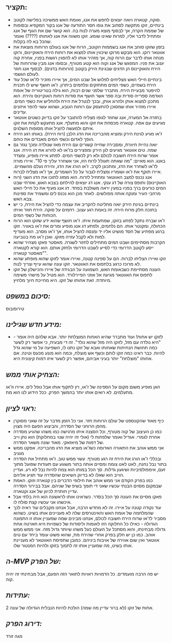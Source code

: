 ## תקציר: 
- סוקה, קטארה ויואה יוצאים לחפש את אנג, ואומת האש ממשיכה בפלישה לקוטב.
- בינתיים, זוקו מתקשה לסחוב את גופו חסר התודעה של אנג בקור המקפיא ובסופות של שממת הקרח, אך לבסוף מוצא מערה לנוח בה. הוא קושר שם את הגוף של אנג ומתחיל לדבר אליו, למרות שאינו שומע. זוקו משווה את אנג לאחותו (????) ואומר שהכל בא לה בקלות. 
- בזמן שזוקו סוחב את אנג בשממות הקוטב, הרוח של אנג בעולם הרוחות מוצאת את אווטאר רוקו. הוא מבקש מרוקו שיכווין אותו למצוא את רוחות הירח והאוקיינוס, ורוקו מנחה אותו לדבר עם הרוח קוה, אך מזהיר אותו לא להפגין רגשות בפניו, אחרת קוה יגנוב את פניו. המפגש של אנג וקוה הוא קטע מטורף, ובסופו אנג מבין שהרוחות של הירח והאוקיינוס הן הדגים שבגינת הירק בקוטב (הרוחות בדגים). לבסוף אנג חוזר לעולם הגשמי. 
- בינתיים חיילי האש מצליחים לפלוש אל שבט המים, אך איירו מזכיר לז'או שכל עוד הירח בשמיים, כשפי המים מתחזקים ונלחמים ביתרון. ז'או חושף שיש לו תכנית להיפטר מבעיית הירח. מתברר שלפני שנים רבות, הוא גילה בטריטוריה של אומת האדמה ספרייה סודית ובה ספר אשר חושף את סודות רוחות האוקיינוס והירח. הוא מתכנן למצוא אותן ולהרוג אותן, ובכך לנטרל את הירח ולהחליש את כשפי המים. איירו מזהיר אותו שמסוכן להתעסק עם רוחות הטבע, ושהוא עשוי להפר איזונים עדינים.
- בחזרה אל המערה, אנג שחוזר לגופו מצליח להתגבר על זוקו בדיוק כשטים אווטאר מגיעים עם אפה. קטארה מכסחת את זוקו והוא מתעלף. אנג מתעקש לקחת את זוקו איתם ולמעשה להציל אותו מסופות השלגים.
- ז'או מגיע לגינת הירק ומוציא מהבריכה את הדג הלבן (רוח הירח). באותו רגע הירח הופך לאדום וכשפי המים מאבדים את כוחם.
- יואה נהיית חיוורת, ומסבירה שחייה קשורים עם הירח מאז שנולדה ומכך נגזר גם שמה. טים אווטאר מגיעים לגן הירק ומפצירים בז'או לא להרוג את דג הירח. אנג אומר שרוח הירח חשובה לכולם ולא רק לכשפי המים. לפתע איירו מופיע, ומצדד באנג. הוא מאיים: "מה שאתה תעולל לרוח הזו, אני אשחרר עליך פי 10". איירו מורה לז'או לשחרר את הדג, ומתכונן לקרב. ז'או הורג את הדג, והירח נעלם מהשמיים. איירו תוקף את ז'או ושומריו ומצליח לגבור על כל השומרים, אך ז'או מצליח לברוח.
- אנג נכנס למצב האווטאר ומתחיל לזרוח. הוא ממזג לתוכו את הדג השני (רוח האוקיינוס) ותופס צורה של דג ענקי. אנג דג יוצאים להילחם בצבא האש, ואזרחי שבט המים כורעים ברך בפניו במעין יראה משולבת בפחד. דג אנג מעיף את כל חיילי האש מרחבי העיר ומנקה אותה מפולשים. לאחר מכן הוא נכנס לים ומשמיד את ספינות צבא האש.
- בינתיים בגינת הירק יואה מחליטה להקריב את עצמה כדי להציל את הירח, כי יש בתוכה חלק מרוח הירח. זה באמת רגע עצוב. רחמים על סוקה. הירח חוזר ואיתו הכוחות של כשפי המים.
- ז'או שברח נתקל לפתע בזוקו, שמתעמת איתו. ז'או חושף שהוא ידע שזוקו הוא הרוח הכחולה, ומקנטר אותו. הם נלחמים, ולפתע דג אנג מופיע ומרים את ז'או באוויר. זוקו ברגע מפתיע של חסד מושיט אליו יד ומנסה להציל אותו, אך ז'או מסרב. הוא מעדיף למות ולא לקבל עזרה מזוקו. ואכן ז'או מת בטביעה.
- הקרבות מסתיימים ושבט המים מתחילים לחזור לשגרה. מאסטר פאקו מצהיר שהוא ייסע לקוטב הדרומי כדי לסייע לשבט הדרומי ולחזק אותם. הוא קורא לקטארה "מאסטר קטארה".
- זוקו ואיירו הצליחו לברוח. הם על ספינה קטנה, ואיירו אומר לזוקו שהוא מופתע שהוא לא מרוכז כרגע בלתפוס את האווטאר. זוקו עונה שהוא עייף וצריך לנוח.
- העונה מסתיימת כשבאומת האש, השמועה על הבגידה של איירו והכישלון של זוקו לתפוס את האווטאר מגיעה אל אוזני הפיירלורד. הוא מטיל על מישהי משימה מיוחדת. זאת אחותו של זוקו. היא מחייכת חיוך מלחיץ.

## *סיכום במשפט:*  
טירופובוס

## *מידע חדש שגילינו:*
- לזוקו יש אחות! ועוד מתברר שהיא האחות המוצלחת יותר. אבא שלהם היה אומר - "היא נולדה עם מזל, לזוקו היה מזל שהוא נולד". זה די מבעית, כי אפשר רק לשער כמה תחושת הנחיתות שאחותו ואבא של זוקו נתנו לו, השפיעה על מי שהוא גדל להיות. כבר ראינו כמה זוקו לוחם וכשף אש מוצלח, וכמה הוא מונע מכעס וטינה. אם אחותו "מוצלחת" יותר בעיני אביהם, אפשר רק לשער איזו דמות קיצונית היא.

## *הצחיק אותי ממש:*
האן מופיע משום מקום על הספינה של ז'או, רץ לתקוף אותו אבל נופל לים. איירו וז'או מתעלמים. לא רואים אותו יותר בהמשך הפרק. ככל הידוע לנו הוא מת.

## *ראוי לציון:*    
 - כיף מאוד שהקונספט של עולם הרוחות חזר. אני כל הזמן מדבר על זה שאני מסוקרן מהפן הרוחני של הסדרה, והביצוע הפעם היה מצוין.
 - כמו כן העיצוב של קוה מטורף, וכל הסצנה איתו מרגישה כמו משהו שהגיע מסדרה אחרת לגמרי. אגדיל ואומר שלפחות לי (אולי זה יהיה שנוי במחלוקת) הוא נתן וייב של דמות של מיאזאקי. מאוד שונה משאר הסדרה.
 - אני ממש אוהב את התאורה האדומה כשז'או מוציא את הדג מהבריכה. אפקט ממש מגניב
 - ובכללי ז'או הורג את הירח זה רגע מטורף. עשוי ממש טוב. ז'או מתחיל את הסדרה בתור נבל נחנח, לאט לאט צומח ומסיים אותה בתור משוגע עם תעודות שפועל מתוך זעם, אימפולסיביות ושיגעון גדלות. סך הכל במותו הוא צמח להיות נבל לא רע. ועדיין הוייב הוא שאלו לא בדיוק השיאים שהסדרה עוד תגיע אליהם.
 - כמו בפרק הקודם אני ממש אוהב את חילופי הדברים בין קטארה וזוקו. האמת שבמקום מסוים הבנתי עכשיו שאני די תומך בשיפ של שניהם. אבל בבירור הסדרה עדיין חותרת לכיוון של אנג וקטארה.
 - פאקו מסיים את העונה סך הכל בסדר. כשראינו אותו לראשונה הוא היה בלתי אבל איכשהו אני עכשיו קצת סולח לו.
 - עוד נקודה קטנה על איירו. זה לא מחדש הרבה, אבל אנחנו מקבלים עוד ראיה לכך שהמלחמה של אומת האש והאינטרסים שלה לא מעניינים אותו בשיט. כשהוא מסביר לז'או שרוח הירח חשובה לכולם, אנחנו מבינים שמה שמעניין אותו זו התמונה הגדולה - כאילו כל החלוקה הזו לאומות וליסודות של כשפויות היא חארטה אחת גדולה מבחינתו, והוא מסתכל על העולם כעל משהו שיותר גדול מזה. אני ממש ממש אוהב. כמו כן יש חלק בפרק אחרי שהירח מת, שהוא פשוט עומד ביחד עם טים אווטאר ואין שום אווירה של אויבות ביניהם. כמובן שתפיסת האווטאר לא מעניינת אותו בשיט, מה שמעניין אותו זה לתמוך בזוקו ולהיות המנטור שלו.

## *ה-MVP  של הפרק:*  
יש פה הרבה מועמדים. כל הדמויות ראויות לתואר הזה הפעם, אבל מבחינתי זה יהיה קוה.

## *עתידות:*  
אחות של זוקו (לא ברור עדיין מה שמה) הולכת להיות הנבלית הגדולה של עונה 2.

## *דירוג הפרק:*  
מגה זורד